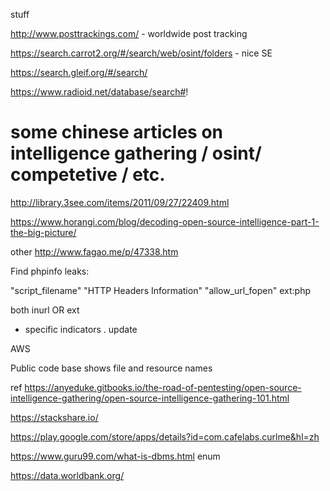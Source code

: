 stuff 

http://www.posttrackings.com/ - worldwide post tracking 

https://search.carrot2.org/#/search/web/osint/folders  - nice SE

https://search.gleif.org/#/search/

https://www.radioid.net/database/search#! 



# some chinese articles on intelligence gathering / osint/ competetive / etc. 

http://library.3see.com/items/2011/09/27/22409.html 

https://www.horangi.com/blog/decoding-open-source-intelligence-part-1-the-big-picture/ 


other 
http://www.fagao.me/p/47338.htm 


Find phpinfo leaks:

 "script_filename" "HTTP Headers Information" "allow_url_fopen" ext:php  
 
 both inurl OR ext 
 - specific indicators . update 
 


AWS

Public code base shows file and resource names 

ref https://anyeduke.gitbooks.io/the-road-of-pentesting/open-source-intelligence-gathering/open-source-intelligence-gathering-101.html 


https://stackshare.io/ 

https://play.google.com/store/apps/details?id=com.cafelabs.curlme&hl=zh 

https://www.guru99.com/what-is-dbms.html enum 

https://data.worldbank.org/

